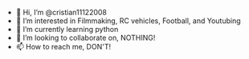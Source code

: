 - 👋 Hi, I’m @cristian11122008
- 👀 I’m interested in Filmmaking, RC vehicles, Football, and Youtubing
- 🌱 I’m currently learning python
- 💞️ I’m looking to collaborate on, NOTHING!
- 📫 How to reach me, DON'T!

<!---
cristian11122008/cristian11122008 is a ✨ special ✨ repository because its `README.md` (this file) appears on your GitHub profile.
You can click the Preview link to take a look at your changes.
--->
